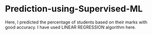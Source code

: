 # Prediction-using-Supervised-ML

Here, I predicted the percentage of students based on their marks with good accuracy. I have used LINEAR REGRESSION algorithm here.
